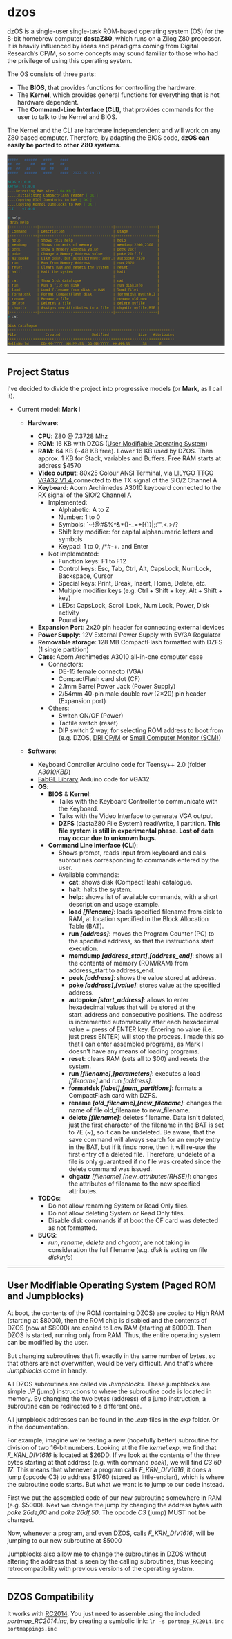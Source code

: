 # dzos

dzOS is a single-user single-task ROM-based operating system (OS) for the 8-bit homebrew computer **dastaZ80**, which runs on a Zilog Z80 processor. It is heavily influenced by ideas and paradigms coming from Digital Research’s CP/M, so some concepts may sound familiar to those who had the privilege of using this operating system.

The OS consists of three parts:

* The **BIOS**, that provides functions for controlling the hardware.
* The **Kernel**, which provides general functions for everything that is not hardware dependent.
* The **Command-Line Interface (CLI)**, that provides commands for the user to talk to the Kernel and BIOS.

The Kernel and the CLI are hardware independendent and will work on any Z80 based computer. Therefore, by adapting the BIOS code, **dzOS can easily be ported to other Z80 systems**.

![dzOS v2022.07.19.13](https://github.com/dasta400/dzOS/blob/master/docs/dzOS%20v2022.07.19.13.png "dzOS v2022.07.19.13")

---

## Project Status

I've decided to divide the project into progressive models (or **Mark**, as I call it).

* Current model: **Mark I**
  * **Hardware**:
    * **CPU**: Z80 @ 7.3728 Mhz
    * **ROM**: 16 KB with DZOS ([User Modifiable Operating System](#user-modifiable-operating-system-paged-rom-and-jumpblocks))
    * **RAM**: 64 KB (~48 KB free). Lower 16 KB used by DZOS. Then approx. 1 KB for Stack, variables and Buffers. Free RAM starts at address $4570
    * **Video output**: 80x25 Colour ANSI Terminal, via [LILYGO TTGO VGA32 V1.4 ](http://www.lilygo.cn/prod_view.aspx?TypeId=50033&Id=1083&FId=t3:50033:3) connected to the TX signal of the SIO/2 Channel A
    * **Keyboard**: Acorn Archimedes A3010 keyboard connected to the RX signal of the SIO/2 Channel A
      * Implemented:
        * Alphabetic: A to Z
        * Number: 1 to 0
        * Symbols: `~!@#$%^&*()-_=+[{]}\|;:'",<.>/?
        * Shift key modifier: for capital alphanumeric letters and symbols
        * Keypad: 1 to 0, /*#-+. and Enter
      * Not implemented:
        * Function keys: F1 to F12
        * Control keys: Esc, Tab, Ctrl, Alt, CapsLock, NumLock, Backspace, Cursor
        * Special keys: Print, Break, Insert, Home, Delete, etc.
        * Multiple modifier keys (e.g. Ctrl + Shift + key, Alt + Shift + key)
        * LEDs: CapsLock, Scroll Lock, Num Lock, Power, Disk activity
        * Pound key
    * **Expansion Port**: 2x20 pin header for connecting external devices
    * **Power Supply**: 12V External Power Supply with 5V/3A Regulator
    * **Removable storage**: 128 MB CompactFlash formatted with DZFS (1 single partition)
    * **Case**: Acorn Archimedes A3010 all-in-one computer case
      * Connectors:
        * DE-15 female connecto (VGA)
        * CompactFlash card slot (CF)
        * 2.1mm Barrel Power Jack (Power Supply)
        * 2/54mm 40-pin male double row (2×20) pin header (Expansion port)
      * Others:
        * Switch ON/OF (Power)
        * Tactile switch (reset)
        * DIP switch 2 way, for selecting ROM address to boot from (e.g. DZOS, [DRI CP/M](https://en.wikipedia.org/wiki/CP/M) or [Small Computer Monitor (SCM)](https://smallcomputercentral.wordpress.com/small-computer-monitor/))

  * **Software**:
    * Keyboard Controller Arduino code for Teensy++ 2.0 (folder *A3010KBD*)
    * [FabGL Library](http://www.fabglib.org/) Arduino code for VGA32
    * **OS**:
      * **BIOS** & **Kernel**:
        * Talks with the Keyboard Controller to communicate with the Keyboard.
        * Talks with the Video Interface to generate VGA output.
        * **DZFS** (dastaZ80 File System) read/write, 1 partition. **This file system is still in experimental phase. Lost of data may occur due to unknown bugs.**
      * **Command Line Interface (CLI)**:
        * Shows prompt, reads input from keyboard and calls subroutines corresponding to commands entered by the user.
        * Available commands:
          * **cat**: shows disk (CompactFlash) catalogue.
          * **halt**: halts the system.
          * **help**: shows list of available commands, with a short description and usage example.
          * **load *[filename]***: loads specified filename from disk to RAM, at location specified in the Block Allocation Table (BAT).
          * **run *[address]***: moves the Program Counter (PC) to the specified address, so that the instructions start execution.
          * **memdump *[address_start]*,*[address_end]***: shows all the contents of memory (ROM/RAM) from address_start to address_end.
          * **peek *[address]***: shows the value stored at address.
          * **poke *[address]*,*[value]***: stores value at the specified address.
          * **autopoke *[start_address]***: allows to enter hexadecimal values that will be stored at the start_address and consecutive positions. The address is incremented automatically after each hexadecimal value + press of ENTER key. Entering no value (i.e. just press ENTER) will stop the process. I made this so that I can enter assembled programs, as Mark I doesn't have any means of loading programs.
          * **reset**: clears RAM (sets all to $00) and resets the system.
          * **run *[filename]*,*[parameters]***: executes a load *[filename]* and run *[address]*.
          * **formatdsk *[label]*,*[num_partitions]***: formats a CompactFlash card with DZFS.
          * **rename *[old_filename]*,*[new_filename]***: changes the name of file old_filename to new_filename.
          * **delete *[filename]***: deletes filename. Data isn't deleted, just the first character of the filename in the BAT is set to 7E (~), so it can be undeleted. Be aware, that the save command will always search for an empty entry in the BAT, but if it finds none, then it will re-use the first entry of a deleted file. Therefore, undelete of a file is only guaranteed if no file was created since the delete command was issued.
          * **chgattr** *[filename]*,*[new_attributes(RHSE)]*: changes the attributes of filename to the new specified attributes.
    * **TODOs**:
      * Do not allow renaming System or Read Only files.
      * Do not allow deleting System or Read Only files.
      * Disable disk commands if at boot the CF card was detected as not formatted.
    * **BUGS**:
      * *run*, *rename*, *delete* and *chgaatr*, are not taking in consideration the full filename (e.g. *disk* is acting on file *diskinfo*)

---

## User Modifiable Operating System (Paged ROM and Jumpblocks)

At boot, the contents of the ROM (containing DZOS) are copied to High RAM (starting at $8000), then the ROM chip is disabled and the contents of DZOS (now at $8000) are copied to Low RAM (starting at $0000). Then DZOS is started, running only from RAM. Thus, the entire operating system can be modified by the user.

But changing subroutines that fit exactly in the same number of bytes, so that others are not overwritten, would be very difficult. And that's where *Jumpblocks* come in handy.

All DZOS subroutines are called via *Jumpblocks*. These jumpblocks are simple *JP* (jump) instructions to where the subroutine code is located in memory. By changing the two bytes (address) of a jump instruction, a subroutine can be redirected to a different one.

All jumpblock addresses can be found in the *.exp* files in the *exp* folder. Or in the documentation.

For example, imagine we're testing a new (hopefully better) subroutine for division of two 16-bit numbers. Looking at the file *kernel.exp*, we find that *F_KRN_DIV1616* is located at $26DD. If we look at the contents of the three bytes starting at that address (e.g. with command *peek*), we will find *C3 60 17*. This means that whenever a program calls *F_KRN_DIV1616*, it does a jump (opcode C3) to address $1760 (stored as little-endian), which is where the subroutine code starts. But what we want is to jump to our code instead.

First we put the assembled code of our new subroutine somewhere in RAM (e.g. $5000). Next we change the jump by changing the address bytes with *poke 26de,00* and *poke 26df,50*. The opcode *C3* (jump) MUST not be changed.

Now, whenever a program, and even DZOS, calls *F_KRN_DIV1616*, will be jumping to our new subroutine at $5000

Jumpblocks also allow me to change the subroutines in DZOS without altering the address that is seen by the calling subroutines, thus keeping retrocompatibility with previous versions of the operating system.

---

## DZOS Compatibility

It works with [RC2014](https://rc2014.co.uk/). You just need to assemble using the included *portmap_RC2014.inc*, by creating a symbolic link: ```ln -s portmap_RC2014.inc portmappings.inc```
